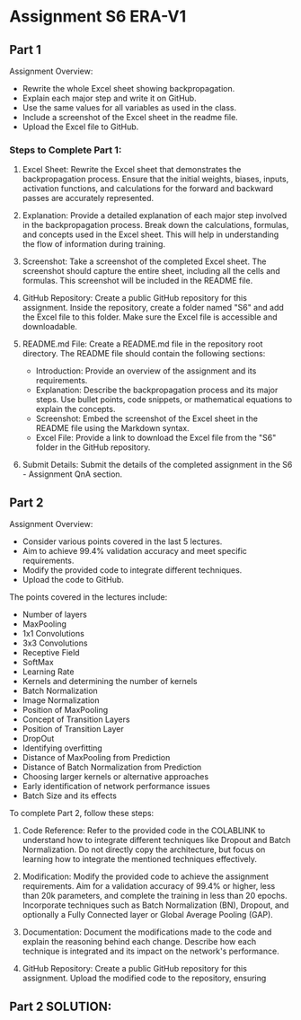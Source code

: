 # Assignment S6 ERA-V1

## Part 1

Assignment Overview:
- Rewrite the whole Excel sheet showing backpropagation.
- Explain each major step and write it on GitHub.
- Use the same values for all variables as used in the class.
- Include a screenshot of the Excel sheet in the readme file.
- Upload the Excel file to GitHub.

### Steps to Complete Part 1:

1. Excel Sheet: Rewrite the Excel sheet that demonstrates the backpropagation process. Ensure that the initial weights, biases, inputs, activation functions, and calculations for the forward and backward passes are accurately represented.

2. Explanation: Provide a detailed explanation of each major step involved in the backpropagation process. Break down the calculations, formulas, and concepts used in the Excel sheet. This will help in understanding the flow of information during training.

3. Screenshot: Take a screenshot of the completed Excel sheet. The screenshot should capture the entire sheet, including all the cells and formulas. This screenshot will be included in the README file.

4. GitHub Repository: Create a public GitHub repository for this assignment. Inside the repository, create a folder named "S6" and add the Excel file to this folder. Make sure the Excel file is accessible and downloadable.

5. README.md File: Create a README.md file in the repository root directory. The README file should contain the following sections:

   - Introduction: Provide an overview of the assignment and its requirements.
   - Explanation: Describe the backpropagation process and its major steps. Use bullet points, code snippets, or mathematical equations to explain the concepts.
   - Screenshot: Embed the screenshot of the Excel sheet in the README file using the Markdown syntax.
   - Excel File: Provide a link to download the Excel file from the "S6" folder in the GitHub repository.

6. Submit Details: Submit the details of the completed assignment in the S6 - Assignment QnA section.

## Part 2

Assignment Overview:
- Consider various points covered in the last 5 lectures.
- Aim to achieve 99.4% validation accuracy and meet specific requirements.
- Modify the provided code to integrate different techniques.
- Upload the code to GitHub.

The points covered in the lectures include:
- Number of layers
- MaxPooling
- 1x1 Convolutions
- 3x3 Convolutions
- Receptive Field
- SoftMax
- Learning Rate
- Kernels and determining the number of kernels
- Batch Normalization
- Image Normalization
- Position of MaxPooling
- Concept of Transition Layers
- Position of Transition Layer
- DropOut
- Identifying overfitting
- Distance of MaxPooling from Prediction
- Distance of Batch Normalization from Prediction
- Choosing larger kernels or alternative approaches
- Early identification of network performance issues
- Batch Size and its effects

To complete Part 2, follow these steps:

1. Code Reference: Refer to the provided code in the COLABLINK to understand how to integrate different techniques like Dropout and Batch Normalization. Do not directly copy the architecture, but focus on learning how to integrate the mentioned techniques effectively.

2. Modification: Modify the provided code to achieve the assignment requirements. Aim for a validation accuracy of 99.4% or higher, less than 20k parameters, and complete the training in less than 20 epochs. Incorporate techniques such as Batch Normalization (BN), Dropout, and optionally a Fully Connected layer or Global Average Pooling (GAP).

3. Documentation: Document the modifications made to the code and explain the reasoning behind each change. Describe how each technique is integrated and its impact on the network's performance.

4. GitHub Repository: Create a public GitHub repository for this assignment. Upload the modified code to the repository, ensuring


## Part 2 SOLUTION:


